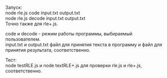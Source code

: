 Запуск:  
node rle.js code input.txt output.txt  
node rle.js decode input.txt output.txt  
Точно также для rle+.js.  
  
code и decode - режим работы программы, выбираемый пользователем.  
input.txt и output.txt файл для принятия текста в программу и файл для принятия результата, соответственно.  
  
Тест:  
node testRLE.js и node textRLE+.js для проверки rle.js и rle+.js, соответственно.  
